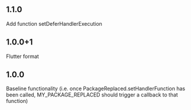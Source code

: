 ## 1.1.0

Add function setDeferHandlerExecution

## 1.0.0+1

Flutter format

## 1.0.0

Baseline functionality (i.e. once PackageReplaced.setHandlerFunction has been called,
MY_PACKAGE_REPLACED should trigger a callback to that function)
